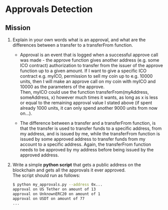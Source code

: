 # Approvals Detection

## Mission

1. Explain in your own words what is an approval, and what are the differences between a transfer to a transferFrom function.

    * Approval is an event that is logged when a successful approve call was made - the approve function gives another address (e.g. some ICO contract) authorization to transfer from the issuer of the approve function up to a given amount. If I want to give a specific ICO contract e.g. myICO, permission to sell my coin up to e.g. 10000 units, then I will make an approve call on my coin with myICO and 10000 as the parameters of the approve.  
    Then, myICO could use the function transferFrom(myAddress, someAddress, x) however much times it wants, as long as x is less or equal to the remaining approval value I stated above (if spent already 1000 units, it can only spend another 9000 units from now on...).  

    * The difference between a transfer and a transferFrom function, is that the transfer is used to transfer funds to a specific address, from my address, and is issued by me, while the transferFrom function is issued by some approved address to transfer funds from my account to a specific address. Again, the transferFrom function needs to be approved by my address before being issued by the approved address.

2. Write a simple **python script** that gets a public address on the blockchain and gets all the approvals it ever approved.  
   The script should run as follows:  
   ```bash
   $ python my_approvals.py --address 0x...
   approval on US Tether on amount of 13
   approval on UnknownERC20 on amount of 1 
   approval on USDT on amount of 77
   ...
   ```